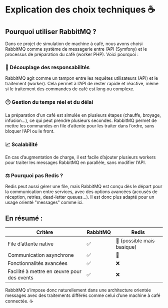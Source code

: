 # Explication des choix techniques ☕️

## Pourquoi utiliser RabbitMQ ?

Dans ce projet de simulation de machine à café, nous avons choisi RabbitMQ comme système de messagerie entre l’API (Symfony) et le processus de préparation du café (worker PHP). Voici pourquoi :

### 🔄 Découplage des responsabilités
RabbitMQ agit comme un tampon entre les requêtes utilisateurs (API) et le traitement (worker). Cela permet à l’API de rester rapide et réactive, même si le traitement des commandes de café est long ou complexe.

### 🕒 Gestion du temps réel et du délai
La préparation d’un café est simulée en plusieurs étapes (chauffe, broyage, infusion...), ce qui peut prendre plusieurs secondes. RabbitMQ permet de mettre les commandes en file d’attente pour les traiter dans l’ordre, sans bloquer l’API ou le front.

### 📈 Scalabilité
En cas d’augmentation de charge, il est facile d’ajouter plusieurs workers pour traiter les messages RabbitMQ en parallèle, sans modifier l’API.

### ⚖️ Pourquoi pas Redis ?
Redis peut aussi gérer une file, mais RabbitMQ est conçu dès le départ pour la communication entre services, avec des options avancées (accusés de réception, retries, dead-letter queues…). Il est donc plus adapté pour un usage orienté "messages" comme ici.

## En résumé :
| Critère                 | RabbitMQ | Redis   |
|-------------------------|----------|---------|
| File d’attente native   | ✅        | 🔶 (possible mais basique) |
| Communication asynchrone | ✅        | 🔶       |
| Fonctionnalités avancées | ✅        | ❌       |
| Facilité à mettre en œuvre pour des events | ✅ | ❌ |

RabbitMQ s’impose donc naturellement dans une architecture orientée messages avec des traitements différés comme celui d’une machine à café connectée. ☕️

